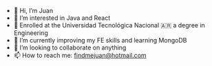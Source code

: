 - 👋 Hi, I’m Juan
- 👀 I’m interested in Java and React
- 📖 Enrolled at the Universidad Tecnológica Nacional 🇦🇷 a degree in Engineering
- 🌱 I’m currently improving my FE skills and learning MongoDB
- 💞️ I’m looking to collaborate on anything
- 📫 How to reach me: findmejuan@hotmail.com

<!---
juan-lien-do/juan-lien-do is a ✨ special ✨ repository because its `README.md` (this file) appears on your GitHub profile.
You can click the Preview link to take a look at your changes.
--->
